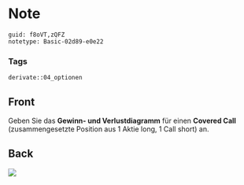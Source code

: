 # Note
```
guid: f8oVT,zQFZ
notetype: Basic-02d89-e0e22
```

### Tags
```
derivate::04_optionen
```

## Front
Geben Sie das <b>Gewinn- und Verlustdiagramm</b> für einen
<b>Covered Call</b> (zusammengesetzte Position aus 1 Aktie long, 1
Call short) an.

## Back
<img src="paste-88ac9c012928e32056256c759ccc784739b118bf.jpg">
